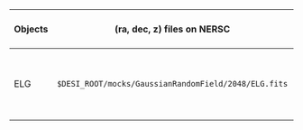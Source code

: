 | Objects | (ra, dec, z) files on NERSC | Code to read Positions | Code to generate Spectra | Contact |
| ----- | -----------------------------| ------------------------| -------------------------|---------|
| ELG |  `$DESI_ROOT/mocks/GaussianRandomField/2048/ELG.fits` | **Done** [Included in  desitarget](https://github.com/desihub/desitarget/blob/master/py/desitarget/mock/io.py)| **Pending** Needs to be coupled to [desisim](https://github.com/desihub/desisim) | Javier Sanchez & David Kirkby|
